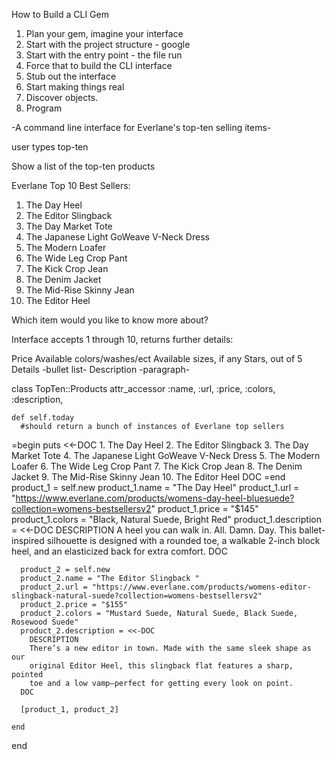 How to Build a CLI Gem

  1. Plan your gem, imagine your interface
  2. Start with the project structure - google
  3. Start with the entry point - the file run
  4. Force that to build the CLI interface
  5. Stub out the interface
  6. Start making things real
  7. Discover objects.
  8. Program

-A command line interface for Everlane's top-ten selling items-

user types top-ten

Show a list of the top-ten products

Everlane Top 10 Best Sellers:
  1. The Day Heel
  2. The Editor Slingback
  3. The Day Market Tote
  4. The Japanese Light GoWeave V-Neck Dress
  5. The Modern Loafer
  6. The Wide Leg Crop Pant
  7. The Kick Crop Jean
  8. The Denim Jacket
  9. The Mid-Rise Skinny Jean
  10. The Editor Heel

Which item would you like to know more about?

Interface accepts 1 through 10, returns further details:

  Price
  Available colors/washes/ect
  Available sizes, if any
  Stars, out of 5
  Details -bullet list-
  Description -paragraph-


  class TopTen::Products
    attr_accessor :name, :url, :price, :colors, :description,

    def self.today
      #should return a bunch of instances of Everlane top sellers
  =begin
      puts <<-DOC
      1. The Day Heel
      2. The Editor Slingback
      3. The Day Market Tote
      4. The Japanese Light GoWeave V-Neck Dress
      5. The Modern Loafer
      6. The Wide Leg Crop Pant
      7. The Kick Crop Jean
      8. The Denim Jacket
      9. The Mid-Rise Skinny Jean
      10. The Editor Heel
      DOC
  =end
      product_1 = self.new
      product_1.name = "The Day Heel"
      product_1.url = "https://www.everlane.com/products/womens-day-heel-bluesuede?collection=womens-bestsellersv2"
      product_1.price = "$145"
      product_1.colors = "Black, Natural Suede, Bright Red"
      product_1.description = <<-DOC
        DESCRIPTION
        A heel you can walk in. All. Damn. Day. This ballet-inspired silhouette
        is designed with a rounded toe, a walkable 2-inch block heel, and an
        elasticized back for extra comfort.
      DOC

      product_2 = self.new
      product_2.name = "The Editor Slingback "
      product_2.url = "https://www.everlane.com/products/womens-editor-slingback-natural-suede?collection=womens-bestsellersv2"
      product_2.price = "$155"
      product_2.colors = "Mustard Suede, Natural Suede, Black Suede, Rosewood Suede"
      product_2.description = <<-DOC
        DESCRIPTION
        There’s a new editor in town. Made with the same sleek shape as our
        original Editor Heel, this slingback flat features a sharp, pointed
        toe and a low vamp—perfect for getting every look on point.
      DOC

      [product_1, product_2]

    end

  end
